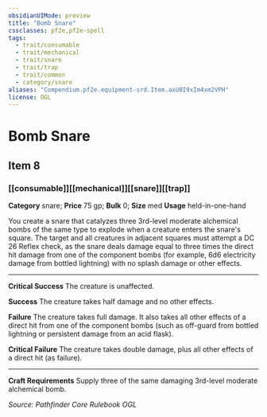 ```yaml
---
obsidianUIMode: preview
title: "Bomb Snare"
cssclasses: pf2e,pf2e-spell
tags:
  - trait/consumable
  - trait/mechanical
  - trait/snare
  - trait/trap
  - trait/common
  - category/snare
aliases: "Compendium.pf2e.equipment-srd.Item.axU0I9xIm4xm2VPH"
license: OGL
---
```

# Bomb Snare
## Item 8
### [[consumable]][[mechanical]][[snare]][[trap]]

**Category** snare; 
**Price** 75 gp; 
**Bulk** 0; **Size** med
**Usage** held-in-one-hand

You create a snare that catalyzes three 3rd-level moderate alchemical bombs of the same type to explode when a creature enters the snare's square. The target and all creatures in adjacent squares must attempt a DC 26 Reflex check, as the snare deals damage equal to three times the direct hit damage from one of the component bombs (for example, 6d6 electricity damage from bottled lightning) with no splash damage or other effects.

* * *

**Critical Success** The creature is unaffected.

**Success** The creature takes half damage and no other effects.

**Failure** The creature takes full damage. It also takes all other effects of a direct hit from one of the component bombs (such as off-guard from bottled lightning or persistent damage from an acid flask).

**Critical Failure** The creature takes double damage, plus all other effects of a direct hit (as failure).

* * *

**Craft Requirements** Supply three of the same damaging 3rd-level moderate alchemical bomb.

*Source: Pathfinder Core Rulebook*
*OGL*